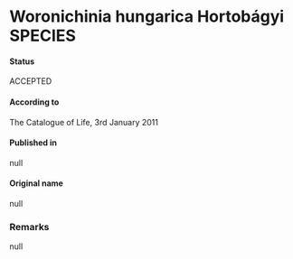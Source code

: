 Woronichinia hungarica Hortobágyi SPECIES
=======

#### Status
ACCEPTED

#### According to
The Catalogue of Life, 3rd January 2011

#### Published in
null

#### Original name
null

### Remarks
null